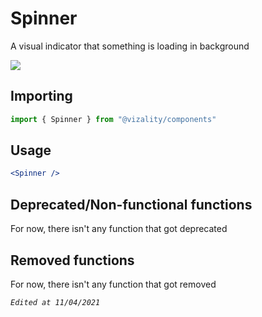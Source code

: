 # Spinner

A visual indicator that something is loading in background

![](https://cdn.discordapp.com/attachments/828029962660872243/828030291528384542/0d5D292_1.gif)

## Importing

```jsx
import { Spinner } from "@vizality/components"
```



## Usage

```jsx
<Spinner />
```



## Deprecated/Non-functional functions

For now, there isn't any function that got deprecated



## Removed functions

For now, there isn't any function that got removed



*`Edited at 11/04/2021`*


